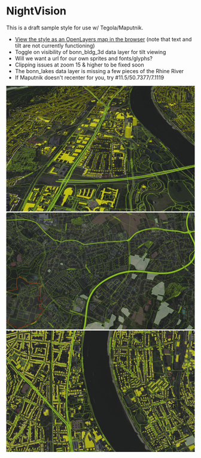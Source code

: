 # NightVision
This is a draft sample style for use w/ Tegola/Maputnik.

- [View the style as an OpenLayers map in the browser](http://htmlpreview.github.io/?https://github.com/PetersonGIS/NightVision/blob/master/live-map.html) (note that text and tilt are not currently functioning)
- Toggle on visibility of bonn_bldg_3d data layer for tilt viewing
- Will we want a url for our own sprites and fonts/glyphs?
- Clipping issues at zoom 15 & higher to be fixed soon
- The bonn_lakes data layer is missing a few pieces of the Rhine River
- If Maputnik doesn't recenter for you, try #11.5/50.7377/7.1119

<img width="600" src="nightvision1.JPG" />

<img width="600" src="nightvision3.JPG" />

<img width="600" src="nightvision2.JPG" />
